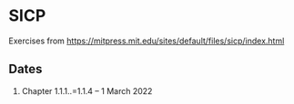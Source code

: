 # SICP

Exercises from https://mitpress.mit.edu/sites/default/files/sicp/index.html

## Dates

1. Chapter 1.1.1..=1.1.4 – 1 March 2022
